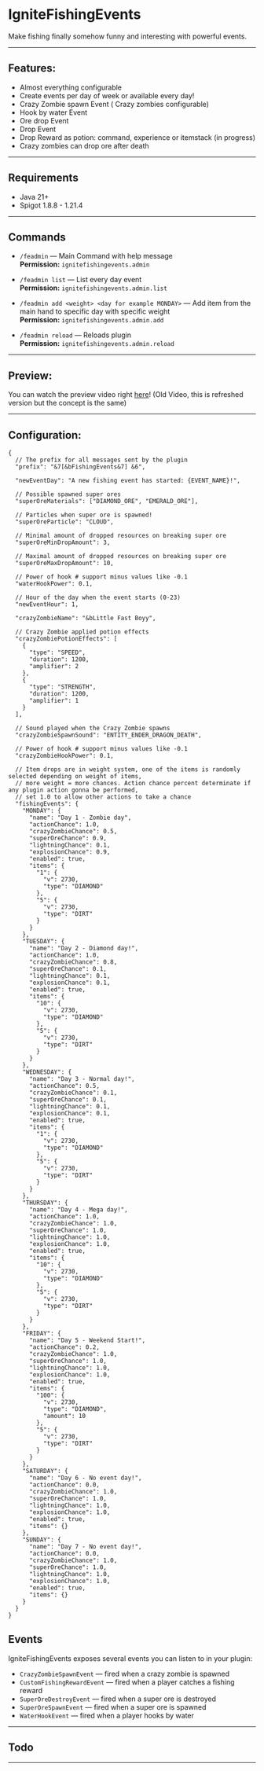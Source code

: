 # IgniteFishingEvents

Make fishing finally somehow funny and interesting with powerful events.

---

## Features:

* Almost everything configurable
* Create events per day of week or available every day!
* Crazy Zombie spawn Event ( Crazy zombies configurable)
* Hook by water Event
* Ore drop Event
* Drop Event
* Drop Reward as potion: command, experience or itemstack (in progress)
* Crazy zombies can drop ore after death

---

## Requirements

- Java 21+
- Spigot 1.8.8 - 1.21.4

---

## Commands

- `/feadmin` — Main Command with help message  
  **Permission:** `ignitefishingevents.admin`


- `/feadmin list` — List every day event  
  **Permission:** `ignitefishingevents.admin.list`


- `/feadmin add <weight> <day for example MONDAY>` — Add item from the main hand to specific day with specific weight  
  **Permission:** `ignitefishingevents.admin.add`


- `/feadmin reload` — Reloads plugin  
  **Permission:** `ignitefishingevents.admin.reload`

---

## Preview:

You can watch the preview video right [here](https://www.youtube.com/watch?v=b8I60z7VEn4)!  (Old Video, this is
refreshed version but the concept is the same)

---

## Configuration:

```jsonc
{
  // The prefix for all messages sent by the plugin
  "prefix": "&7[&bFishingEvents&7] &6",

  "newEventDay": "A new fishing event has started: {EVENT_NAME}!",

  // Possible spawned super ores
  "superOreMaterials": ["DIAMOND_ORE", "EMERALD_ORE"],

  // Particles when super ore is spawned!
  "superOreParticle": "CLOUD",

  // Minimal amount of dropped resources on breaking super ore
  "superOreMinDropAmount": 3,

  // Maximal amount of dropped resources on breaking super ore
  "superOreMaxDropAmount": 10,

  // Power of hook # support minus values like -0.1
  "waterHookPower": 0.1,

  // Hour of the day when the event starts (0-23)
  "newEventHour": 1,

  "crazyZombieName": "&bLittle Fast Boyy",

  // Crazy Zombie applied potion effects
  "crazyZombiePotionEffects": [
    {
      "type": "SPEED",
      "duration": 1200,
      "amplifier": 2
    },
    {
      "type": "STRENGTH",
      "duration": 1200,
      "amplifier": 1
    }
  ],

  // Sound played when the Crazy Zombie spawns
  "crazyZombieSpawnSound": "ENTITY_ENDER_DRAGON_DEATH",

  // Power of hook # support minus values like -0.1
  "crazyZombieHookPower": 0.1,

  // Item drops are in weight system, one of the items is randomly selected depending on weight of items,
  // more weight = more chances. Action chance percent determinate if any plugin action gonna be performed,
  // set 1.0 to allow other actions to take a chance
  "fishingEvents": {
    "MONDAY": {
      "name": "Day 1 - Zombie day",
      "actionChance": 1.0,
      "crazyZombieChance": 0.5,
      "superOreChance": 0.9,
      "lightningChance": 0.1,
      "explosionChance": 0.9,
      "enabled": true,
      "items": {
        "1": {
          "v": 2730,
          "type": "DIAMOND"
        },
        "5": {
          "v": 2730,
          "type": "DIRT"
        }
      }
    },
    "TUESDAY": {
      "name": "Day 2 - Diamond day!",
      "actionChance": 1.0,
      "crazyZombieChance": 0.8,
      "superOreChance": 0.1,
      "lightningChance": 0.1,
      "explosionChance": 0.1,
      "enabled": true,
      "items": {
        "10": {
          "v": 2730,
          "type": "DIAMOND"
        },
        "5": {
          "v": 2730,
          "type": "DIRT"
        }
      }
    },
    "WEDNESDAY": {
      "name": "Day 3 - Normal day!",
      "actionChance": 0.5,
      "crazyZombieChance": 0.1,
      "superOreChance": 0.1,
      "lightningChance": 0.1,
      "explosionChance": 0.1,
      "enabled": true,
      "items": {
        "1": {
          "v": 2730,
          "type": "DIAMOND"
        },
        "5": {
          "v": 2730,
          "type": "DIRT"
        }
      }
    },
    "THURSDAY": {
      "name": "Day 4 - Mega day!",
      "actionChance": 1.0,
      "crazyZombieChance": 1.0,
      "superOreChance": 1.0,
      "lightningChance": 1.0,
      "explosionChance": 1.0,
      "enabled": true,
      "items": {
        "10": {
          "v": 2730,
          "type": "DIAMOND"
        },
        "5": {
          "v": 2730,
          "type": "DIRT"
        }
      }
    },
    "FRIDAY": {
      "name": "Day 5 - Weekend Start!",
      "actionChance": 0.2,
      "crazyZombieChance": 1.0,
      "superOreChance": 1.0,
      "lightningChance": 1.0,
      "explosionChance": 1.0,
      "enabled": true,
      "items": {
        "100": {
          "v": 2730,
          "type": "DIAMOND",
          "amount": 10
        },
        "5": {
          "v": 2730,
          "type": "DIRT"
        }
      }
    },
    "SATURDAY": {
      "name": "Day 6 - No event day!",
      "actionChance": 0.0,
      "crazyZombieChance": 1.0,
      "superOreChance": 1.0,
      "lightningChance": 1.0,
      "explosionChance": 1.0,
      "enabled": true,
      "items": {}
    },
    "SUNDAY": {
      "name": "Day 7 - No event day!",
      "actionChance": 0.0,
      "crazyZombieChance": 1.0,
      "superOreChance": 1.0,
      "lightningChance": 1.0,
      "explosionChance": 1.0,
      "enabled": true,
      "items": {}
    }
  }
}
```

## Events

IgniteFishingEvents exposes several events you can listen to in your plugin:

- `CrazyZombieSpawnEvent` — fired when a crazy zombie is spawned
- `CustomFishingRewardEvent` — fired when a player catches a fishing reward
- `SuperOreDestroyEvent` — fired when a super ore is destroyed
- `SuperOreSpawnEvent` — fired when a super ore is spawned
- `WaterHookEvent` — fired when a player hooks by water

---

## Todo

---


